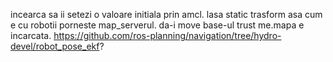 incearca sa ii setezi o valoare initiala prin amcl.
lasa static trasform asa cum e cu robotii
porneste map_serverul.
da-i move base-ul
trust me.mapa e incarcata.
https://github.com/ros-planning/navigation/tree/hydro-devel/robot_pose_ekf?

